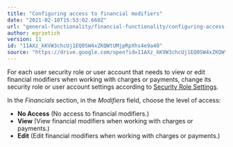 ```yaml
---
title: "Configuring access to financial modifiers"
date: "2021-02-18T15:53:02.660Z"
url: "general-functionality/financial-functionality/configuring-access-to-financial-modifiers.html"
author: egrzetich
version: 11
id: "11AXz_kKVW3chcUj1EQ0SW4xZKQWtUMjpRpXhs4e9a40"
source: "https://drive.google.com/open?id=11AXz_kKVW3chcUj1EQ0SW4xZKQWtUMjpRpXhs4e9a40"
---
```

For each user security role or user account that needs to view or edit financial modifiers when working with charges or payments, change its security role or user account settings according to [Security Role Settings](../system-administration/security/security-role-settings.html). 

In the *Financials* section, in the *Modifiers* field, choose the level of access:

* <strong>No Access</strong> (No access to financial modifiers.)
* <strong>View</strong> (View financial modifiers when working with charges or payments.)
* <strong>Edit</strong> (Edit financial modifiers when working with charges or payments.)
